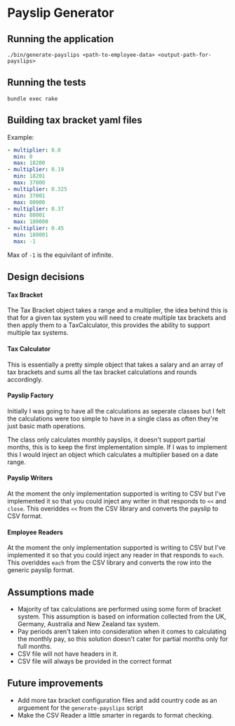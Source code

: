 # Payslip Generator

## Running the application

`./bin/generate-payslips <path-to-employee-data> <output-path-for-payslips>`

## Running the tests

`bundle exec rake`

## Building tax bracket yaml files

Example:

```YAML
- multiplier: 0.0
  min: 0
  max: 18200
- multiplier: 0.19
  min: 18201
  max: 37000
- multiplier: 0.325
  min: 37001
  max: 80000
- multiplier: 0.37
  min: 80001
  max: 180000
- multiplier: 0.45
  min: 180001
  max: -1
```

Max of `-1` is the equivilant of infinite.

## Design decisions

#### Tax Bracket

The Tax Bracket object takes a range and a multiplier, the idea behind this is
that for a given tax system you will need to create multiple tax brackets and
then apply them to a TaxCalculator, this provides the ability to support
multiple tax systems.

#### Tax Calculator

This is essentially a pretty simple object that takes a salary and an array of
tax brackets and sums all the tax bracket calculations and rounds accordingly.

#### Payslip Factory

Initially I was going to have all the calculations as seperate classes but I felt
the calculations were too simple to have in a single class as often they're just
basic math operations.

The class only calculates monthly payslips, it doesn't support partial months,
this is to keep the first implementation simple. If I was to implement this I would
inject an object which calculates a multiplier based on a date range.

#### Payslip Writers

At the moment the only implementation supported is writing to CSV but I've
implemented it so that you could inject any writer in that responds to `<<` and
`close`. This overiddes `<<` from the CSV library and converts the payslip to CSV format.

#### Employee Readers
At the moment the only implementation supported is writing to CSV but I've
implemented it so that you could inject any reader in that responds to `each`.
This overiddes `each` from the CSV library and converts the row into the
generic payslip format.

## Assumptions made
- Majority of tax calculations are performed using some form of bracket system.
  This assumption is based on information collected from the UK, Germany,
  Australia and New Zealand tax system.
- Pay periods aren't taken into consideration when it comes to calculating the
  monthly pay, so this solution doesn't cater for partial months only for
  full months.
- CSV file will not have headers in it.
- CSV file will always be provided in the correct format

## Future improvements
- Add more tax bracket configuration files and add country code as an arguement for the `generate-payslips` script
- Make the CSV Reader a little smarter in regards to format checking.

